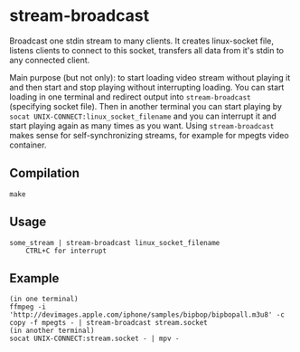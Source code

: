 # stream-broadcast
Broadcast one stdin stream to many clients. It creates linux-socket file, listens clients to connect to this socket, transfers all data from it's stdin to any connected client.

Main purpose (but not only): to start loading video stream without playing it and then start and stop playing without interrupting loading.
You can start loading in one terminal and redirect output into `stream-broadcast` (specifying socket file). Then in another terminal you can start playing by `socat UNIX-CONNECT:linux_socket_filename` and you can interrupt it and start playing again as many times as you want.
Using `stream-broadcast` makes sense for self-synchronizing streams, for example for mpegts video container.

## Compilation
```
make
```
## Usage
```
some_stream | stream-broadcast linux_socket_filename
    CTRL+C for interrupt
```
## Example
```
(in one terminal)
ffmpeg -i 'http://devimages.apple.com/iphone/samples/bipbop/bipbopall.m3u8' -c copy -f mpegts - | stream-broadcast stream.socket
(in another terminal)
socat UNIX-CONNECT:stream.socket - | mpv -

```

